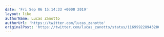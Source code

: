 ```yaml
---
date: 'Fri Sep 06 15:14:33 +0000 2019'
layout: like
authorName: Lucas Zanotto
authorUrl: 'https://twitter.com/lucas_zanotto'
originalPost: 'https://twitter.com/lucas_zanotto/status/1169992289432809472'
---
```

